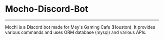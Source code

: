 # Mocho-Discord-Bot
-------
Mochi is a Discord bot made for Mey's Gaming Cafe (Houston). It provides various commands and uses ORM database (mysql) and various APIs.
